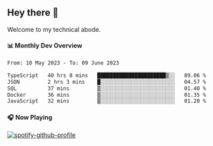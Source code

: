 ## Hey there 👋

Welcome to my technical abode.

#### 📊 Monthly Dev Overview
<!--START_SECTION:waka-->

```txt
From: 10 May 2023 - To: 09 June 2023

TypeScript   40 hrs 8 mins   ██████████████████████▒░░   89.06 %
JSON         2 hrs 3 mins    █░░░░░░░░░░░░░░░░░░░░░░░░   04.57 %
SQL          37 mins         ▒░░░░░░░░░░░░░░░░░░░░░░░░   01.40 %
Docker       36 mins         ▒░░░░░░░░░░░░░░░░░░░░░░░░   01.35 %
JavaScript   32 mins         ▒░░░░░░░░░░░░░░░░░░░░░░░░   01.20 %
```

<!--END_SECTION:waka-->

#### 🎧 Now Playing

[![spotify-github-profile](https://spotify-github-profile.vercel.app/api/view?uid=james2mid&cover_image=true&theme=natemoo-re)](https://open.spotify.com/user/james2mid?si=2b3baf2b09cb499e)
